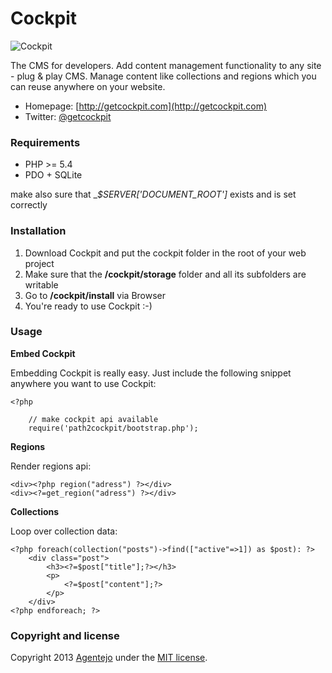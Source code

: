 # Cockpit

![Cockpit](http://getcockpit.com/assets/images/teaser.png)

The CMS for developers. Add content management functionality to any site - plug &amp; play CMS.
Manage content like collections and regions which you can reuse anywhere on your website.


* Homepage: [http://getcockpit.com](http://getcockpit.com)
* Twitter: [@getcockpit](http://twitter.com/getcockpit)


### Requirements

* PHP >= 5.4
* PDO + SQLite

make also sure that __$_SERVER['DOCUMENT_ROOT']__ exists and is set correctly


### Installation

1. Download Cockpit and put the cockpit folder in the root of your web project
2. Make sure that the __/cockpit/storage__ folder and all its subfolders are writable
3. Go to __/cockpit/install__ via Browser
4. You're ready to use Cockpit :-)

### Usage

**Embed Cockpit**

Embedding Cockpit is really easy. Just include the following snippet anywhere you want to use Cockpit:

    <?php

        // make cockpit api available
        require('path2cockpit/bootstrap.php');

**Regions**

Render regions api:

    <div><?php region("adress") ?></div>
    <div><?=get_region("adress") ?></div>

**Collections**

Loop over collection data:

    <?php foreach(collection("posts")->find(["active"=>1]) as $post): ?>
        <div class="post">
            <h3><?=$post["title"];?></h3>
            <p>
                <?=$post["content"];?>
            </p>
        </div>
    <?php endforeach; ?>


### Copyright and license

Copyright 2013 [Agentejo](http://www.agentejo.com) under the [MIT license](https://raw.github.com/aheinze/cockpit/master/LICENSE).
